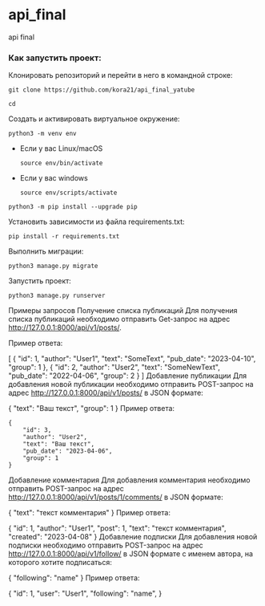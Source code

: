# api_final
api final

### Как запустить проект:

Клонировать репозиторий и перейти в него в командной строке:

```
git clone https://github.com/kora21/api_final_yatube
```

```
cd 
```

Cоздать и активировать виртуальное окружение:

```
python3 -m venv env
```

* Если у вас Linux/macOS

    ```
    source env/bin/activate
    ```

* Если у вас windows

    ```
    source env/scripts/activate
    ```

```
python3 -m pip install --upgrade pip
```

Установить зависимости из файла requirements.txt:

```
pip install -r requirements.txt
```

Выполнить миграции:

```
python3 manage.py migrate
```

Запустить проект:

```
python3 manage.py runserver
```

Примеры запросов
Получение списка публикаций
Для получения списка публикаций необходимо отправить Get-запрос на адрес http://127.0.0.1:8000/api/v1/posts/. 

Пример ответа:

[
    {
        "id": 1,
        "author": "User1",
        "text": "SomeText",
        "pub_date": "2023-04-10",
        "group": 1
    },
    {
        "id": 2,
        "author": "User2",
        "text": "SomeNewText",
        "pub_date": "2022-04-06",
        "group": 2
    }
]
Добавление публикации
Для добавления новой публикации необходимо отправить POST-запрос на адрес http://127.0.0.1:8000/api/v1/posts/ в JSON формате:

{
    "text": "Ваш текст",
    "group": 1
} 
Пример ответа:

    {
        "id": 3,
        "author": "User2",
        "text": "Ваш текст",
        "pub_date": "2023-04-06",
        "group": 1
    }
Добавление комментария
Для добавления комментария необходимо отправить POST-запрос на адрес http://127.0.0.1:8000/api/v1/posts/1/comments/ в JSON формате:

{
    "text": "текст комментария"
} 
Пример ответа:

{
    "id": 1,
    "author": "User1",
    "post": 1,
    "text": "текст комментария",
    "created": "2023-04-08"
} 
Добавление подписки
Для добавления новой подписки необходимо отправить POST-запрос на адрес http://127.0.0.1:8000/api/v1/follow/ в JSON формате с именем автора, на которого хотите подписаться:

{
    "following": "name"
} 
Пример ответа:

{
    "id": 1,
    "user": "User1",
    "following": "name",
} 
